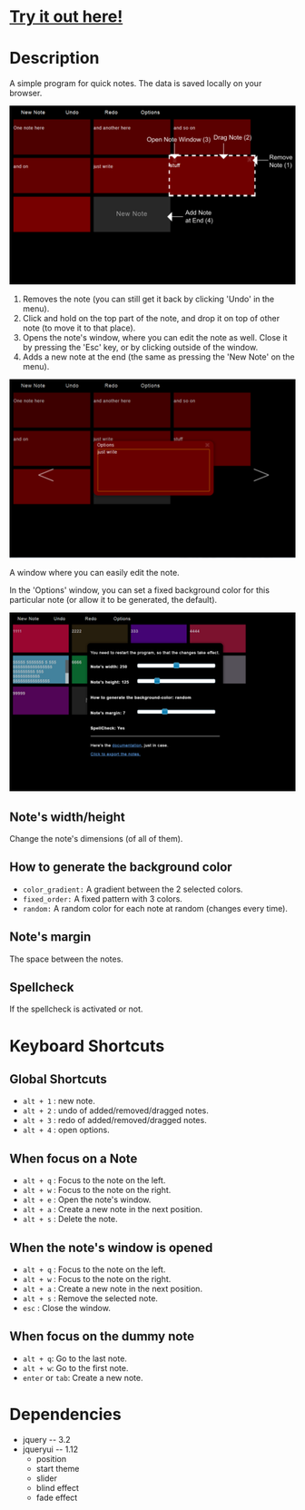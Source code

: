 # [Try it out here!](http://nbpt.eu/app/notes/) #

# Description #

A simple program for quick notes.
The data is saved locally on your browser.


![Notes](images/promotion1.png)

1. Removes the note (you can still get it back by clicking 'Undo' in the menu).
2. Click and hold on the top part of the note, and drop it on top of other note (to move it to that place).
3. Opens the note's window, where you can edit the note as well.
Close it by pressing the 'Esc' key, or by clicking outside of the window.
4. Adds a new note at the end (the same as pressing the 'New Note' on the menu).


![Note Window](images/promotion2.png)

A window where you can easily edit the note.

In the 'Options' window, you can set a fixed background color for this particular note (or allow it to be generated, the default).

![Options](images/promotion3.png)

## Note's width/height ##

Change the note's dimensions (of all of them).


## How to generate the background color ##

- `color_gradient:` A gradient between the 2 selected colors.
- `fixed_order:` A fixed pattern with 3 colors.
- `random:` A random color for each note at random (changes every time).

## Note's margin ##

The space between the notes.

## Spellcheck ##

If the spellcheck is activated or not.


# Keyboard Shortcuts #

## Global Shortcuts ##

- `alt + 1` : new note.
- `alt + 2` : undo of added/removed/dragged notes.
- `alt + 3` : redo of added/removed/dragged notes.
- `alt + 4` : open options.

## When focus on a Note ##

- `alt + q` : Focus to the note on the left.
- `alt + w` : Focus to the note on the right.
- `alt + e` : Open the note's window.
- `alt + a` : Create a new note in the next position.
- `alt + s` : Delete the note.

## When the note's window is opened ##

- `alt + q` : Focus to the note on the left.
- `alt + w` : Focus to the note on the right.
- `alt + a` : Create a new note in the next position.
- `alt + s` : Remove the selected note.
- `esc` : Close the window.

## When focus on the dummy note ##

- `alt + q`: Go to the last note.
- `alt + w`: Go to the first note.
- `enter` or `tab`: Create a new note.

# Dependencies #

- jquery -- 3.2
- jqueryui -- 1.12
    - position
    - start theme
    - slider
    - blind effect
    - fade effect